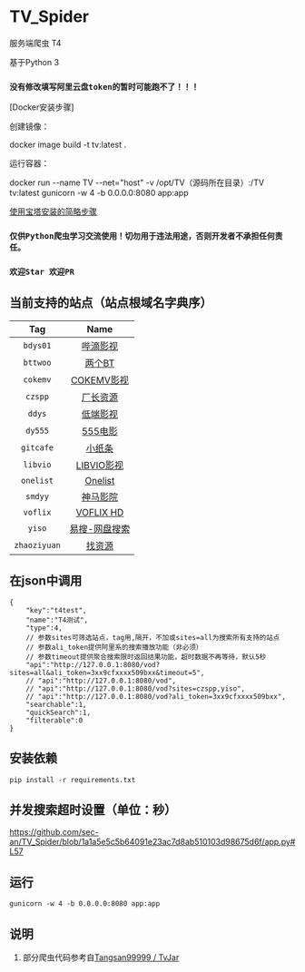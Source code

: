 # TV_Spider
服务端爬虫 T4

基于Python 3

### `没有修改填写阿里云盘token的暂时可能跑不了！！！`

[Docker安装步骤]

创建镜像：

docker image build -t tv:latest  .

运行容器：

docker run --name TV --net="host" -v /opt/TV（源码所在目录）:/TV tv:latest gunicorn -w 4 -b 0.0.0.0:8080 app:app


[使用宝塔安装的简略步骤](https://github.com/sec-an/TV_Spider/blob/main/doc/install_through_btpanel.md)
### `仅供Python爬虫学习交流使用！切勿用于违法用途，否则开发者不承担任何责任。`
### `欢迎Star 欢迎PR`
## 当前支持的站点（站点根域名字典序）
|Tag|Name|
| :----: | :----: |
|`bdys01`|[哔滴影视](https://www.bttwoo.com/)|
|`bttwoo`|[两个BT](https://www.bttwoo.com/)|
|`cokemv`|[COKEMV影视](https://cokemv.me/)|
|`czspp`|[厂长资源](https://czspp.com/)|
|`ddys`|[低端影视](https://ddys.tv/)|
|`dy555`|[555电影](https://555dy.fun/)|
|`gitcafe`|[小纸条](https://u.gitcafe.net/)|
|`libvio`|[LIBVIO影视](https://www.libvio.me/)|
|`onelist`|[Onelist](https://onelist.top/)|
|`smdyy`|[神马影院](https://www.smdyy.cc/)|
|`voflix`|[VOFLIX HD](https://www.voflix.com/)|
|`yiso`|[易搜-网盘搜索](https://yiso.fun/)|
|`zhaoziyuan`|[找资源](https://zhaoziyuan.me/)|
## 在json中调用
```
{
    "key":"t4test",
    "name":"T4测试",
    "type":4,
    // 参数sites可筛选站点，tag用,隔开，不加或sites=all为搜索所有支持的站点
    // 参数ali_token提供阿里系的搜索播放功能（非必须）
    // 参数timeout提供聚合搜索限时返回结果功能，超时数据不再等待，默认5秒
    "api":"http://127.0.0.1:8080/vod?sites=all&ali_token=3xx9cfxxxx509bxx&timeout=5",
    // "api":"http://127.0.0.1:8080/vod",
    // "api":"http://127.0.0.1:8080/vod?sites=czspp,yiso",
    // "api":"http://127.0.0.1:8080/vod?ali_token=3xx9cfxxxx509bxx",
    "searchable":1,
    "quickSearch":1,
    "filterable":0
}
```
## 安装依赖
```pip install -r requirements.txt```
## 并发搜索超时设置（单位：秒）
https://github.com/sec-an/TV_Spider/blob/1a1a5e5c5b64091e23ac7d8ab510103d98675d6f/app.py#L57
## 运行
```gunicorn -w 4 -b 0.0.0.0:8080 app:app```

## 说明
1. 部分爬虫代码参考自[Tangsan99999 / TvJar](https://github.com/Tangsan99999/TvJar)
